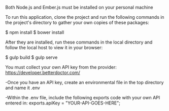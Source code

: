 Both Node.js and Ember.js must be installed on your personal machine

To run this application, clone the project and run the following commands in the project's directory to gather your own copies of these packages:

$ npm install
$ bower install

After they are installed, run these commands in the local directory and follow the local host to view it in your browser:

$ gulp build
$ gulp serve

You must collect your own API key from the provider: https://developer.betterdoctor.com/

-Once you have an API key, create an environmental file in the top directory and name it .env

-Within the .env file, include the following exports code with your own API entered in: exports.apiKey = "YOUR-API-GOES-HERE";
